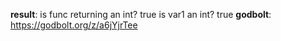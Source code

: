 **result**:
is func returning an int? true
is var1 an int? true
**godbolt**: https://godbolt.org/z/a6jYjrTee